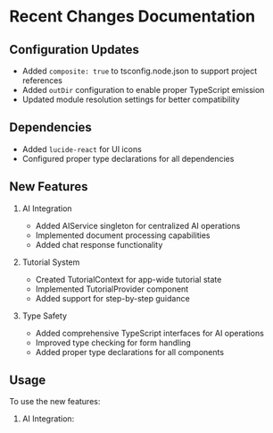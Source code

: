 # Recent Changes Documentation

## Configuration Updates
- Added `composite: true` to tsconfig.node.json to support project references
- Added `outDir` configuration to enable proper TypeScript emission
- Updated module resolution settings for better compatibility

## Dependencies
- Added `lucide-react` for UI icons
- Configured proper type declarations for all dependencies

## New Features
1. AI Integration
   - Added AIService singleton for centralized AI operations
   - Implemented document processing capabilities
   - Added chat response functionality

2. Tutorial System
   - Created TutorialContext for app-wide tutorial state
   - Implemented TutorialProvider component
   - Added support for step-by-step guidance

3. Type Safety
   - Added comprehensive TypeScript interfaces for AI operations
   - Improved type checking for form handling
   - Added proper type declarations for all components

## Usage
To use the new features:

1. AI Integration: